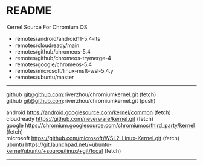 # README  

Kernel Source For Chromium OS  

- remotes/android/android11-5.4-lts
- remotes/cloudready/main
- remotes/github/chromeos-5.4
- remotes/github/chromeos-trymerge-4
- remotes/google/chromeos-5.4
- remotes/microsoft/linux-msft-wsl-5.4.y
- remotes/ubuntu/master

---

github  git@github.com:riverzhou/chromiumkernel.git (fetch)  
github  git@github.com:riverzhou/chromiumkernel.git (push)   

android https://android.googlesource.com/kernel/common (fetch)  
cloudready      https://github.com/neverware/kernel.git (fetch)  
google  https://chromium.googlesource.com/chromiumos/third_party/kernel (fetch)  
microsoft       https://github.com/microsoft/WSL2-Linux-Kernel.git (fetch)  
ubuntu  https://git.launchpad.net/~ubuntu-kernel/ubuntu/+source/linux/+git/focal (fetch)  

---

